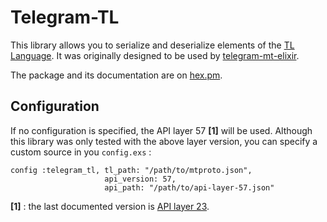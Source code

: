 # Telegram-TL

This library allows you to serialize and deserialize elements of the
[TL Language](https://core.telegram.org/mtproto/TL). It was originally
designed to be used by
[telegram-mt-elixir](https://github.com/Fnux/telegram-mt-elixir).

The package and its documentation are on
[hex.pm](https://hex.pm/packages/telegram_tl).

## Configuration

If no configuration is specified, the API layer 57 **[1]** will be used.
Although this library was only tested with the above layer version, you can
specify a custom source in you `config.exs` :

```
config :telegram_tl, tl_path: "/path/to/mtproto.json",
                     api_version: 57,
                     api_path: "/path/to/api-layer-57.json"

```

**[1]** : the last documented version is [API layer 23](https://core.telegram.org/schema?layer=23).
